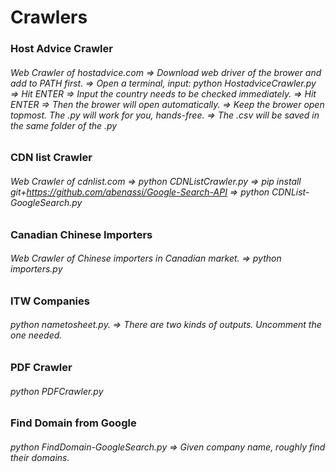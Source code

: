 # Crawlers

### Host Advice Crawler
###### Web Crawler of hostadvice.com => Download web driver of the brower and add to PATH first. => Open a terminal, input: python HostadviceCrawler.py => Hit ENTER => Input the country needs to be checked immediately. => Hit ENTER => Then the brower will open automatically. => Keep the brower open topmost. The .py will work for you, hands-free. => The .csv will be saved in the same folder of the .py

### CDN list Crawler
###### Web Crawler of cdnlist.com => python CDNListCrawler.py => pip install git+https://github.com/abenassi/Google-Search-API => python CDNList-GoogleSearch.py

### Canadian Chinese Importers
###### Web Crawler of Chinese importers in Canadian market. => python importers.py

### ITW Companies
###### python nametosheet.py. => There are two kinds of outputs. Uncomment the one needed.

### PDF Crawler
###### python PDFCrawler.py

### Find Domain from Google
###### python FindDomain-GoogleSearch.py => Given company name, roughly find their domains.
